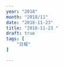 ```yaml
---
year: "2018"
month: "2018/11"
date: "2018-11-23"
title: "2018-11-23 "
draft: true
tags: [
    "日報"
]

---
```


